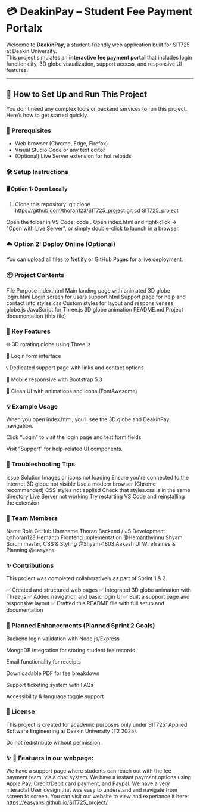 ﻿# 💳 DeakinPay – Student Fee Payment Portalx

Welcome to **DeakinPay**, a student-friendly web application built for SIT725 at Deakin University.  
This project simulates an **interactive fee payment portal** that includes login functionality, 3D globe visualization, support access, and responsive UI features.

---

## 🚀 How to Set Up and Run This Project

You don’t need any complex tools or backend services to run this project. Here’s how to get started quickly.

### 🧰 Prerequisites
- Web browser (Chrome, Edge, Firefox)
- Visual Studio Code or any text editor
- (Optional) Live Server extension for hot reloads

### 🛠️ Setup Instructions

#### 🖥️ Option 1: Open Locally
1. Clone this repository:
   git clone https://github.com/thoran123/SIT725_project.git
   cd SIT725_project

Open the folder in VS Code:
code .
Open index.html and right-click → "Open with Live Server", or simply double-click to launch in a browser.

### ☁️ Option 2: Deploy Online (Optional)
You can upload all files to Netlify or GitHub Pages for a live deployment.

### 📦 Project Contents
File	      Purpose
index.html	  Main landing page with animated 3D globe
login.html	  Login screen for users
support.html  Support page for help and contact info
styles.css	  Custom styles for layout and responsiveness
globe.js	  JavaScript for Three.js 3D globe animation
README.md	  Project documentation (this file)

### 🎯 Key Features
🌐 3D rotating globe using Three.js

🔐 Login form interface

📞 Dedicated support page with links and contact options

📱 Mobile responsive with Bootstrap 5.3

🎨 Clean UI with animations and icons (FontAwesome)

### 💡 Example Usage
When you open index.html, you’ll see the 3D globe and DeakinPay navigation.

Click “Login” to visit the login page and test form fields.

Visit “Support” for help-related UI components.

### 🧯 Troubleshooting Tips
Issue	                      Solution
Images or icons not loading	  Ensure you're connected to the internet
3D globe not visible	      Use a modern browser (Chrome recommended)
CSS styles not applied	      Check that styles.css is in the same directory
Live Server not working	      Try restarting VS Code and reinstalling the extension

### 👥 Team Members
Name	 Role	                      GitHub Username
Thoran	 Backend / JS Development	  @thoran123
Hemanth  Frontend Implementation	  @Hemanthvinnu
Shyam	 Scrum master, CSS & Styling  @Shyam-1803
Aakash	 UI Wireframes & Planning	  @easyans

### ✨ Contributions
This project was completed collaboratively as part of Sprint 1 & 2.

✅ Created and structured web pages
✅ Integrated 3D globe animation with Three.js
✅ Added navigation and basic login UI
✅ Built a support page and responsive layout
✅ Drafted this README file with full setup and documentation

### 🔮 Planned Enhancements (Planned Sprint 2 Goals)
Backend login validation with Node.js/Express

MongoDB integration for storing student fee records

Email functionality for receipts

Downloadable PDF for fee breakdown

Support ticketing system with FAQs

Accessibility & language toggle support

### 📜 License
This project is created for academic purposes only under SIT725: Applied Software Engineering at Deakin University (T2 2025).

Do not redistribute without permission.


### ✨ 📜 Featuers in  our webpage:
We have a support page where students can reach out with the fee payment team, via a chat system.
We have a instant payment options using Apple Pay, Credit/Debit card payment, and Paypal.
We have a very interactal User design that was easy to understand and navigate from screen to screen.
You can visit our website to view and experiance it here: https://easyans.github.io/SIT725_project/
